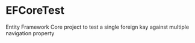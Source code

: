 # EFCoreTest
Entity Framework Core project to test a single foreign kay against multiple navigation property
